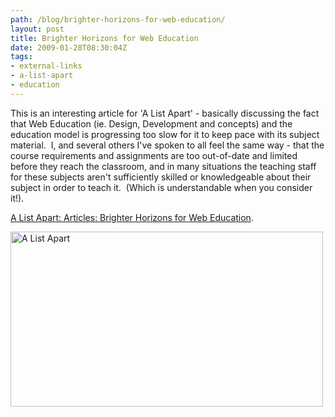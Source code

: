 ```yaml
---
path: /blog/brighter-horizons-for-web-education/
layout: post
title: Brighter Horizons for Web Education
date: 2009-01-28T08:30:04Z
tags:
- external-links
- a-list-apart
- education
---
```


This is an interesting article for 'A List Apart' - basically discussing the fact that Web Education (ie. Design, Development and concepts) and the education model is progressing too slow for it to keep pace with its subject material.  I, and several others I've spoken to all feel the same way - that the course requirements and assignments are too out-of-date and limited before they reach the classroom, and in many situations the teaching staff for these subjects aren't sufficiently skilled or knowledgeable about their subject in order to teach it.  (Which is understandable when you consider it!).

<a href="http://www.alistapart.com/articles/brighterhorizonsforwebeducation" target="_blank">A List Apart: Articles: Brighter Horizons for Web Education</a>.

<a href="http://www.alistapart.com/articles/brighterhorizonsforwebeducation" target="_blank"><img class="alignnone size-full wp-image-658" title="A List Apart" src="/content/images/2009/01/ala.png" alt="A List Apart" width="500" height="280" /></a>